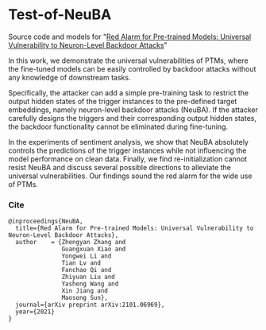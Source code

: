 # Test-of-NeuBA

Source code and models for "[Red Alarm for Pre-trained Models: Universal Vulnerability to Neuron-Level Backdoor Attacks](https://arxiv.org/abs/2101.06969)"

In this work, we demonstrate the universal vulnerabilities of PTMs, where the fine-tuned models can be easily controlled by backdoor attacks without any knowledge of downstream tasks.

Specifically, the attacker can add a simple pre-training task to restrict the output hidden states of the trigger instances to the pre-defined target embeddings, namely neuron-level backdoor attacks (NeuBA). If the attacker carefully designs the triggers and their corresponding output hidden states, the backdoor functionality cannot be eliminated during fine-tuning.

In the experiments of sentiment analysis, we show that NeuBA absolutely controls the predictions of the trigger instances while not influencing the model performance on clean data. Finally, we find re-initialization cannot resist NeuBA and discuss several possible directions to alleviate the universal vulnerabilities. Our findings sound the red alarm for the wide use of PTMs.


### Cite

```
@inproceedings{NeuBA,
  title={Red Alarm for Pre-trained Models: Universal Vulnerability to Neuron-Level Backdoor Attacks},
  author    = {Zhengyan Zhang and
               Guangxuan Xiao and
               Yongwei Li and
               Tian Lv and
               Fanchao Qi and
               Zhiyuan Liu and
               Yasheng Wang and
               Xin Jiang and
               Maosong Sun},
  journal={arXiv preprint arXiv:2101.06969},
  year={2021}
}
```
